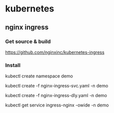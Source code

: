 # kubernetes

## nginx ingress

### Get source & build

https://github.com/nginxinc/kubernetes-ingress

### Install

kubectl create namespace demo

kubectl create -f nginx-ingress-svc.yaml  -n demo

kubectl create -f nginx-ingress-dly.yaml  -n demo

kubectl get service ingress-nginx -owide -n demo
